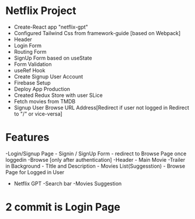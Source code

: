 # Netflix Project

- Create-React app "netflix-gpt"
- Configured Tailwind Css from framework-guide [based on Webpack]
- Header
- Login Form
- Routing Form
- SignUp Form based on useState
- Form Validation
- useRef Hook
- Create Signup User Account 
- Firebase Setup
- Deploy App Production
- Created Redux Store with user SLice
- Fetch movies from TMDB
- Signup User Browse URL Address[Redirect if user not logged in Redirect to "/"  or vice-versa]



# Features
-Login/Signup Page
    - Signin / SignUp Form 
    - redirect to Browse Page once loggedin
-Browse [only after authentication]
    -Header
    - Main Movie
        -Trailer in Background
        - TItle and Description
    - Movies List(Suggesstion)
        - Browse Page for Logged in User

- Netflix GPT
    -Search bar
    -Movies Suggestion


# 2 commit is Login Page


